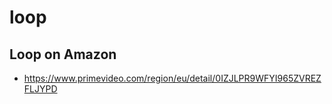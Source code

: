 # loop



## Loop on Amazon

- https://www.primevideo.com/region/eu/detail/0IZJLPR9WFYI965ZVREZFLJYPD
